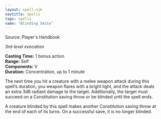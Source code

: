 ```yaml
---
layout: spell.njk
navtitle: Spells
tags: spells
name: "Blinding Smite"
---
```

Source: Player's Handbook

_3rd-level evocation_

**Casting Time:** 1 bonus action  
**Range:** Self  
**Components:** V  
**Duration:** Concentration, up to 1 minute

The next time you hit a creature with a melee weapon attack during this spell’s duration, you weapon flares with a bright light, and the attack deals an extra 3d8 radiant damage to the target. Additionally, the target must succeed on a Constitution saving throw or be blinded until the spell ends.

A creature blinded by this spell makes another Constitution saving throw at the end of each of its turns. On a successful save, it is no longer blinded.